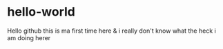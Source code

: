 # hello-world
Hello github this is ma first time here &amp; i really don't know what the heck i am doing herer

